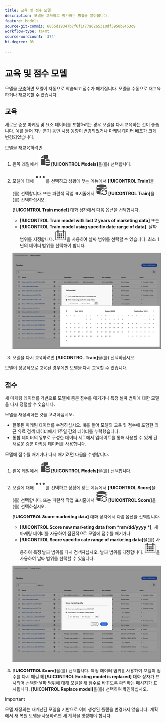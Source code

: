 ```yaml
---
title: 교육 및 점수 모델
description: 모델을 교육하고 평가하는 방법을 알아봅니다.
feature: Models
source-git-commit: 6855d19347b7f6f1477a6265310df5950b8463c9
workflow-type: tm+mt
source-wordcount: '374'
ht-degree: 0%

---
```


# 교육 및 점수 모델

모델을 [구축](/help/models/build.md)하면 모델이 자동으로 학습되고 점수가 매겨집니다. 모델을 수동으로 재교육하거나 재교육할 수 있습니다.

## 교육

새로운 증분 마케팅 및 요소 데이터를 포함하려는 경우 모델을 다시 교육하는 것이 좋습니다. 예를 들어 지난 분기 동안 시장 동향이 변경되었거나 마케팅 데이터 배포가 크게 변경되었습니다.

모델을 재교육하려면

1. 왼쪽 레일에서 ![](/help/assets/icons/FileData.svg) **[!UICONTROL Models]**&#x200B;을(를) 선택합니다.

1. 모델에 대해 ![자세히](/help/assets/icons/More.svg)를 선택하고 상황에 맞는 메뉴에서 **[!UICONTROL Train]**&#x200B;을(를) 선택합니다. 또는 파란색 작업 표시줄에서 ![DataRefresh](/help/assets/icons/DataRefresh.svg) **[!UICONTROL Train]**&#x200B;을(를) 선택하십시오.

   **[!UICONTROL Train model]** 대화 상자에서 다음 옵션을 선택합니다.

   * **[!UICONTROL Train model with last 2 years of marketing data]** 또는
   * **[!UICONTROL Train model using specific date range of data]**.
날짜 범위를 지정합니다. ![달력](/help/assets/icons/Calendar.svg)을 사용하여 날짜 범위를 선택할 수 있습니다. 최소 1년의 데이터 범위를 선택해야 합니다.

   ![모델 다시 교육](../assets/retrain-model.png)

1. 모델을 다시 교육하려면 **[!UICONTROL Train]**&#x200B;을(를) 선택하십시오.


모델이 성공적으로 교육된 경우에만 모델을 다시 교육할 수 있습니다.


## 점수


새 마케팅 데이터를 기반으로 모델에 증분 점수를 매기거나 특정 날짜 범위에 대한 모델을 다시 정렬할 수 있습니다.

모델을 재정의하는 것을 고려하십시오.

* 잘못된 마케팅 데이터를 수정하십시오. 예를 들어 모델의 교육 및 점수에 포함한 최근 유료 검색 데이터에서 1주일 간의 데이터를 누락했습니다.
* 통합 데이터의 일부로 구성한 데이터 세트에서 업데이트를 통해 사용할 수 있게 된 새로운 증분 마케팅 데이터를 사용합니다.

모델에 점수를 매기거나 다시 매기려면 다음을 수행합니다.

1. 왼쪽 레일에서 ![](/help/assets/icons/FileData.svg) **[!UICONTROL Models]**&#x200B;을(를) 선택합니다.

1. 모델에 대해 ![자세히](/help/assets/icons/More.svg)를 선택하고 상황에 맞는 메뉴에서 **[!UICONTROL Score]**&#x200B;을(를) 선택합니다. 또는 파란색 작업 표시줄에서 ![DataRefresh](/help/assets/icons/DataRefresh.svg) **[!UICONTROL Score]**&#x200B;을(를) 선택하십시오.

   **[!UICONTROL Score marketing data]** 대화 상자에서 다음 옵션을 선택합니다.

   * **[!UICONTROL Score new marketing data from *mm/dd/yyyy *]**, 새 마케팅 데이터를 사용하여 점진적으로 모델에 점수를 매기거나
   * **[!UICONTROL Score specific date range of marketing data]**&#x200B;을(를) 사용하여 특정 날짜 범위를 다시 검색하십시오.
날짜 범위를 지정합니다. ![달력](/help/assets/icons/Calendar.svg)을 사용하여 날짜 범위를 선택할 수 있습니다.

   ![모델 다시 검색](../assets/rescore-model.png)

1. **[!UICONTROL Score]**&#x200B;을(를) 선택합니다. 특정 데이터 범위를 사용하여 모델의 점수를 다시 매길 때 **[!UICONTROL Existing model is replaced]** 대화 상자가 표시되어 선택한 날짜 범위에 대해 모델을 새 점수로 바꾸도록 확인하는 메시지가 표시됩니다. **[!UICONTROL Replace model]**&#x200B;을(를) 선택하여 확인하십시오.

>[!IMPORTANT]
>
>모델 재정의는 재계산된 모델을 기반으로 이미 생성된 플랜을 변경하지 않습니다. 계획에서 새 복원 모델을 사용하려면 새 계획을 생성해야 합니다.

